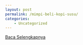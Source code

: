 ```yaml
---
layout: post
permalink: /mimpi-beli-kopi-susu/
categories:
    - Uncategorized
---
```


[Baca Selengkapnya](/08)